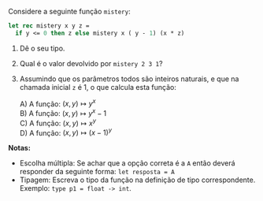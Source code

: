 <script>
MathJax = {
  loader: {load: ['input/asciimath', 'output/chtml']},
  asciimath: {
    delimiters: [['$','$'], ['`','`']]
  }
}
</script>

<script src="https://polyfill.io/v3/polyfill.min.js?features=es6"></script>
<script type="text/javascript" id="MathJax-script" async
  src="https://cdn.jsdelivr.net/npm/mathjax@3/es5/startup.js"></script>

Considere  a seguinte função `mistery`:

```ocaml
let rec mistery x y z = 
  if y <= 0 then z else mistery x ( y - 1) (x * z)
```

1. Dê o seu tipo.

2. Qual é o valor devolvido por `mistery 2 3 1`?

3. Assumindo que os parâmetros todos são inteiros naturais, e que na chamada inicial `z` é $1$, o que calcula esta função:

    A) A função: $(x,y) \mapsto y^x$<br />
    B) A função: $(x,y) \mapsto y^x-1$<br />
    C) A função: $(x,y) \mapsto x^y$<br />
    D) A função: $(x,y) \mapsto (x-1)^y$<br />

**Notas:** 
 - Escolha múltipla: Se achar que a opção correta é a `A` então deverá responder da seguinte forma: `let resposta = A`
 - Tipagem: Escreva o tipo da função na definição de tipo correspondente. Exemplo: `type p1 = float -> int`.